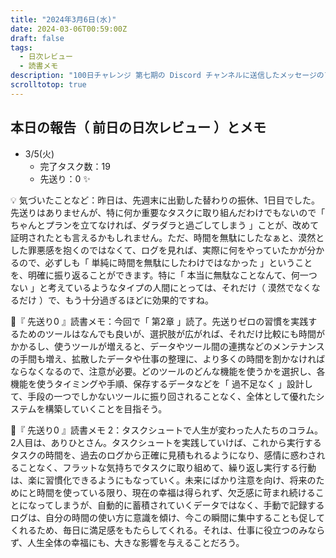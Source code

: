 ```yaml
---
title: "2024年3月6日(水)"
date: 2024-03-06T00:59:00Z
draft: false
tags:
  - 日次レビュー
  - 読書メモ
description: "100日チャレンジ 第七期の Discord チャンネルに送信したメッセージのアーカイブ"
scrolltotop: true
---
```


## 本日の報告（ 前日の日次レビュー ）とメモ

- 3/5(火)
  - 完了タスク数：19
  - 先送り：0 ✨

💡 気づいたことなど：昨日は、先週末に出勤した替わりの振休、1日目でした。先送りはありませんが、特に何か重要なタスクに取り組んだわけでもないので「 ちゃんとプランを立てなければ、ダラダラと過ごしてしまう 」ことが、改めて証明されたとも言えるかもしれません。ただ、時間を無駄にしたなぁと、漠然とした罪悪感を抱くのではなくて、ログを見れば、実際に何をやっていたかが分かるので、必ずしも「 単純に時間を無駄にしたわけではなかった 」ということを、明確に振り返ることができます。特に「 本当に無駄なことなんて、何一つない 」と考えているようなタイプの人間にとっては、それだけ（ 漠然でなくなるだけ ）で、もう十分過ぎるほどに効果的ですね。

🔖『 先送り0 』読書メモ：今回で「 第2章 」読了。先送りゼロの習慣を実践するためのツールはなんでも良いが、選択肢が広がれば、それだけ比較にも時間がかかるし、使うツールが増えると、データやツール間の連携などのメンテナンスの手間も増え、拡散したデータや仕事の整理に、より多くの時間を割かなければならなくなるので、注意が必要。どのツールのどんな機能を使うかを選択し、各機能を使うタイミングや手順、保存するデータなどを「 過不足なく 」設計して、手段の一つでしかないツールに振り回されることなく、全体として優れたシステムを構築していくことを目指そう。

🔖『 先送り0 』読書メモ 2：タスクシュートで人生が変わった人たちのコラム。2人目は、ありひとさん。タスクシュートを実践していけば、これから実行するタスクの時間を、過去のログから正確に見積もれるようになり、感情に惑わされることなく、フラットな気持ちでタスクに取り組めて、繰り返し実行する行動は、楽に習慣化できるようにもなっていく。未来にばかり注意を向け、将来のためにと時間を使っている限り、現在の幸福は得られず、欠乏感に苛まれ続けることになってしまうが、自動的に蓄積されていくデータではなく、手動で記録するログは、自分の時間の使い方に意識を傾け、今この瞬間に集中することも促してくれるため、毎日に満足感をもたらしてくれる。それは、仕事に役立つのみならず、人生全体の幸福にも、大きな影響を与えることだろう。
